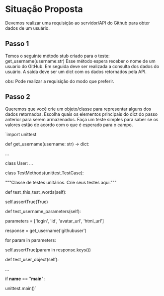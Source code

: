 # Situação Proposta

Devemos realizar uma requisição ao servidor/API do Github para obter dados de um usuário.



## Passo 1

Temos o seguinte método stub criado para o teste: get_username(username:str) Esse método espera receber o nome de um usuario do GitHub. Em seguida deve ser realizada a consulta dos dados do usuário. A saída deve ser um dict com os dados retornados pela API.

obs: Pode realizar a requisição do modo que preferir.



## Passo 2

Queremos que você crie um objeto/classe para representar alguns dos dados retornados. Escolha quais os elementos principais do dict do passo anterior para serem armazenados. Faça um teste simples para saber se os valores estão de acordo com o que é esperado para o campo.

`import unittest

def get_username(username: str) -> dict:

...

class User: ...

class TestMethods(unittest.TestCase):

"""Classe de testes unitários. Crie seus testes aqui."""

def test_this_test_words(self):

self.assertTrue(True)

def test_username_parameters(self):

parameters = ['login', 'id', 'avatar_url', 'html_url']

response = get_username('githubuser')

for param in parameters:

   self.assertTrue(param in response.keys())



def test_user_object(self):

...

if __name__ == "__main__":

  unittest.main()`